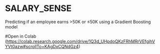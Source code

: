 # SALARY_SENSE
Predicting if an employee earns >50K or ≤50K using a Gradient Boosting model 

#Open in Colab
(https://colab.research.google.com/drive/1Q3d_UHpdoQKzFRhMRrVEfgjhVYVt0azw#scrollTo=KAgDxCQNdGz4)

